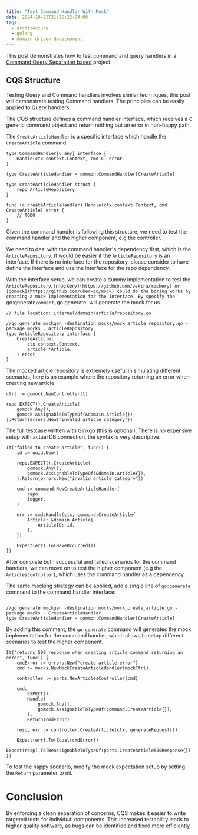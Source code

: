 ```yaml
---
title: "Test Command Handler With Mock"
date: 2024-10-23T21:26:22-04:00
tags:
  - architecture
  - golang
  - domain driven development
---
```


This post demonstrates how to test command and query handlers in a [Command Query Separation based](/content/posts/command-query-in-go-project/index.md) project.

<!--more-->

## CQS Structure

Testing Query and Command handlers involves similar techniques, this post will demonstrate testing Command handlers. The principles can be easily applied to Query handlers.

The CQS structure defines a command handler interface, which receives a `C` generic command object and return nothing but an error in non-happy path. 

The `CreateArticleHandler` is a specific interface which handle the `CreateArticle` command.

```golang
type CommandHandler[C any] interface {
	Handle(ctx context.Context, cmd C) error
}

type CreateArticleHandler = common.CommandHandler[CreateArticle]

type createArticleHandler struct {
    repo ArticleRepository
}

func (c createArticleHandler) Handle(ctx context.Context, cmd CreateArticle) error {
    // TODO
}
```

Given the command handler is following this structure, we need to test the command handler and the higher component, e.g the controller.

We need to deal with the command handler's dependency first, which is the `ArticleRepository`. It would be easier if the `ArticleRepository` is an interface. If there is no interface for the repository, please consider to have define the interface and use the interface for the repo dependency.

With the interface setup, we can create a dummy implementation to test the `ArticleRepository`. [mockery`](https://github.com/vektra/mockery) or [gomock](https://github.com/uber-go/mock) could do the boring works by creating a mock implementation for the interface. By specify the `go:generate` comment, `go generate` will generate the mock for us.

```golang
// file location: internal/domain/article/repository.go

//go:generate mockgen -destination mocks/mock_article_repository.go -package mocks . ArticleRepository
type ArticleRepository interface {
	CreateArticle(
		ctx context.Context,
		article *Article,
	) error
}
```

The mocked article repository is extremely useful in simulating different scenarios, here is an example where the repository returning an error when creating new article

```golang
ctrl := gomock.NewController(t)

repo.EXPECT().CreateArticle(
    gomock.Any(),
    gomock.AssignableToTypeOf(&domain.Article{}),
).Return(errors.New("invalid article category"))
```

The full testcase written with [Ginkgo](https://github.com/onsi/ginkgo) (this is optional). There is no expensive setup with actual DB connection, the syntax is very descriptive.

```golang
It("failed to create article", func() {
    id := uuid.New()

    repo.EXPECT().CreateArticle(
        gomock.Any(),
        gomock.AssignableToTypeOf(&domain.Article{}),
    ).Return(errors.New("invalid article category"))

    cmd := command.NewCreateArticleHandler(
        repo,
        logger,
    )

    err := cmd.Handle(ctx, command.CreateArticle{
        Article: &domain.Article{
            ArticleID: id,
        },
    })

    Expect(err).To(HaveOccurred())
})
```

After complete both successful and failed scenarios for the command handlers, we can move on to test the higher component (e.g the `ArticlesController`), which uses the command handler as a dependency.

The same mocking strategy can be applied, add a single line of `go:generate` command to the command handler interface:

```golang

//go:generate mockgen -destination mocks/mock_create_article.go -package mocks . CreateArticleHandler
type CreateArticleHandler = common.CommandHandler[CreateArticle]
```

By adding this comment, the `go generate` command will generates the mock implementation for the command handler, which allows to setup different scenarios to test the higher component.

```golang
It("returns 500 response when creating article command returning an error", func() {
    cmdError := errors.New("create article error")
    cmd := mocks.NewMockCreateArticleHandler(mockCtrl)

    controller := ports.NewArticlesController(cmd)

    cmd.
        EXPECT().
        Handle(
            gomock.Any(),
            gomock.AssignableToTypeOf(command.CreateArticle{}),
        ).
        Return(cmdError)

    resp, err := controller.CreateArticle(ctx, generateRequest())

    Expect(err).To(Equal(cmdError))
    Expect(resp).To(BeAssignableToTypeOf(ports.CreateArticle500Response{}))
})
```

To test the happy scenario, modify the mock expectation setup by setting the `Return` parameter to nil.


# Conclusion

By enforcing a clean separation of concerns, CQS makes it easier to write targeted tests for individual components. This increased testability leads to higher quality software, as bugs can be identified and fixed more efficiently.